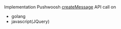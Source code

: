 Implementation Pushwoosh [createMessage](http://docs.pushwoosh.com/docs/createmessage) API call on
* golang
* javascript(JQuery)
